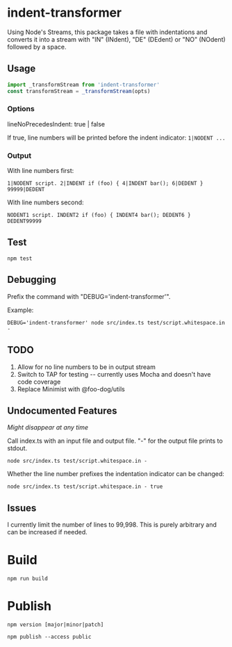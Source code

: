 # indent-transformer

Using Node's Streams, this package takes a file with indentations and converts it into a stream with "IN" (INdent), "DE" (DEdent) or "NO" (NOdent) followed by a space.

## Usage

```js
import _transformStream from 'indent-transformer'
const transformStream = _transformStream(opts)
```

### Options

lineNoPrecedesIndent: true | false

If true, line numbers will be printed before the indent indicator: `1|NODENT ...`

### Output
With line numbers first:
```text
1|NODENT script. 2|INDENT if (foo) { 4|INDENT bar(); 6|DEDENT } 99999|DEDENT
```

With line numbers second:
```text
NODENT1 script. INDENT2 if (foo) { INDENT4 bar(); DEDENT6 } DEDENT99999 
```

## Test

```shell
npm test
```

## Debugging

Prefix the command with "DEBUG='indent-transformer'". 

Example:
```shell
DEBUG='indent-transformer' node src/index.ts test/script.whitespace.in -
```
## TODO

1. Allow for no line numbers to be in output stream
2. Switch to TAP for testing -- currently uses Mocha and doesn't have code coverage
3. Replace Minimist with @foo-dog/utils

## Undocumented Features

*Might disappear at any time*

Call index.ts with an input file and output file. "-" for the output file prints to stdout.

```shell
node src/index.ts test/script.whitespace.in -
```

Whether the line number prefixes the indentation indicator can be changed:

```shell
node src/index.ts test/script.whitespace.in - true
```

## Issues
I currently limit the number of lines to 99,998. This is purely arbitrary and can be increased if needed.

# Build

`npm run build`

# Publish

`npm version [major|minor|patch]`

`npm publish --access public`